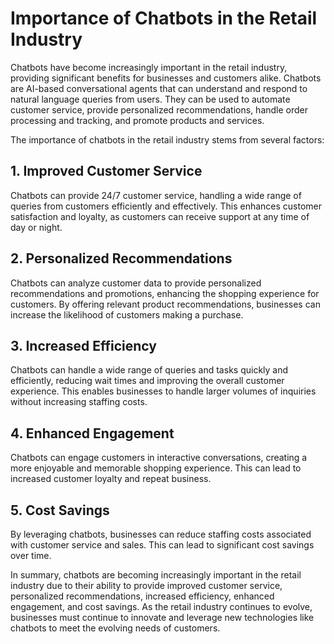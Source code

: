 Importance of Chatbots in the Retail Industry
===========================================================

Chatbots have become increasingly important in the retail industry, providing significant benefits for businesses and customers alike. Chatbots are AI-based conversational agents that can understand and respond to natural language queries from users. They can be used to automate customer service, provide personalized recommendations, handle order processing and tracking, and promote products and services.

The importance of chatbots in the retail industry stems from several factors:

## 1. Improved Customer Service

Chatbots can provide 24/7 customer service, handling a wide range of queries from customers efficiently and effectively. This enhances customer satisfaction and loyalty, as customers can receive support at any time of day or night.

## 2. Personalized Recommendations

Chatbots can analyze customer data to provide personalized recommendations and promotions, enhancing the shopping experience for customers. By offering relevant product recommendations, businesses can increase the likelihood of customers making a purchase.

## 3. Increased Efficiency

Chatbots can handle a wide range of queries and tasks quickly and efficiently, reducing wait times and improving the overall customer experience. This enables businesses to handle larger volumes of inquiries without increasing staffing costs.

## 4. Enhanced Engagement

Chatbots can engage customers in interactive conversations, creating a more enjoyable and memorable shopping experience. This can lead to increased customer loyalty and repeat business.

## 5. Cost Savings

By leveraging chatbots, businesses can reduce staffing costs associated with customer service and sales. This can lead to significant cost savings over time.

In summary, chatbots are becoming increasingly important in the retail industry due to their ability to provide improved customer service, personalized recommendations, increased efficiency, enhanced engagement, and cost savings. As the retail industry continues to evolve, businesses must continue to innovate and leverage new technologies like chatbots to meet the evolving needs of customers.
